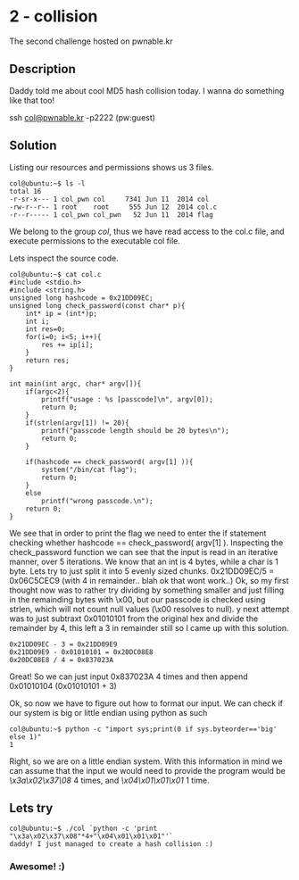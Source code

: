 # 2 - collision
The second challenge hosted on pwnable.kr

## Description
Daddy told me about cool MD5 hash collision today.
I wanna do something like that too!

ssh col@pwnable.kr -p2222 (pw:guest)

## Solution
Listing our resources and permissions shows us 3 files.
```
col@ubuntu:~$ ls -l
total 16
-r-sr-x--- 1 col_pwn col     7341 Jun 11  2014 col
-rw-r--r-- 1 root    root     555 Jun 12  2014 col.c
-r--r----- 1 col_pwn col_pwn   52 Jun 11  2014 flag
```

We belong to the group *col*, thus we have read access to the col.c file, and execute permissions to the executable col file.

Lets inspect the source code.
```
col@ubuntu:~$ cat col.c
#include <stdio.h>
#include <string.h>
unsigned long hashcode = 0x21DD09EC;
unsigned long check_password(const char* p){
	int* ip = (int*)p;
	int i;
	int res=0;
	for(i=0; i<5; i++){
		res += ip[i];
	}
	return res;
}

int main(int argc, char* argv[]){
	if(argc<2){
		printf("usage : %s [passcode]\n", argv[0]);
		return 0;
	}
	if(strlen(argv[1]) != 20){
		printf("passcode length should be 20 bytes\n");
		return 0;
	}

	if(hashcode == check_password( argv[1] )){
		system("/bin/cat flag");
		return 0;
	}
	else
		printf("wrong passcode.\n");
	return 0;
}
```
We see that in order to print the flag we need to enter the if statement checking whether hashcode == check_password( argv[1] ).
Inspecting the check_password function we can see that the input is read in an iterative manner, over 5 iterations. We know that an int is 4 bytes, while a char is 1 byte. 
Lets try to just split it into 5 evenly sized chunks. 
0x21DD09EC/5 = 0x06C5CEC9 (with 4 in remainder.. blah ok that wont work..)
Ok, so my first thought now was to rather try dividing by something smaller and just filling in the remainding bytes with \x00, but our passcode is checked using strlen, which will not count null values (\x00 resolves to null). 
y next attempt was to just subtraxt 0x01010101 from the original hex and divide the remainder by 4, this left a 3 in remainder still so I came up with this solution. 

```
0x21DD09EC - 3 = 0x21DD09E9
0x21DD09E9 - 0x01010101 = 0x20DC08E8
0x20DC08E8 / 4 = 0x837023A
```
Great! So we can just input 0x837023A 4 times and then append 0x01010104 (0x01010101 + 3) 

Ok, so now we have to figure out how to format our input. We can check if our system is big or little endian using python as such
```
col@ubuntu:~$ python -c "import sys;print(0 if sys.byteorder=='big' else 1)"
1
```
Right, so we are on a little endian system. 
With this information in mind we can assume that the input we would need to provide the program would be *\x3a\x02\x37\08* 4 times, and *\x04\x01\x01\x01* 1 time. 
## Lets try
```
col@ubuntu:~$ ./col `python -c 'print "\x3a\x02\x37\x08"*4+"\x04\x01\x01\x01"'`
daddy! I just managed to create a hash collision :)
```

### Awesome! :)
